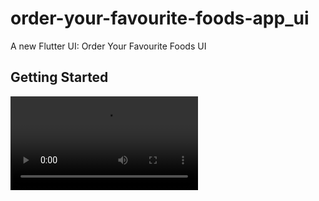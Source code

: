# order-your-favourite-foods-app_ui

A new Flutter UI: Order Your Favourite Foods UI

## Getting Started

![order-your-fav-foods-app](https://user-images.githubusercontent.com/80044583/152197860-11510739-47d8-4dc9-9f34-001816365d28.mp4)


